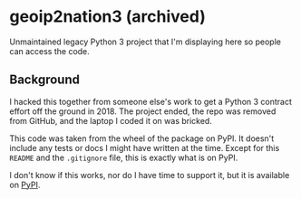 # geoip2nation3 (archived)

Unmaintained legacy Python 3 project that I'm displaying here so people can access the code.

## Background

I hacked this together from someone else's work to get a Python 3 contract effort off the ground in 2018. The project ended, the repo was removed from GitHub, and the laptop I coded it on was bricked. 

This code was taken from the wheel of the package on PyPI. It doesn't include any tests or docs I might have written at the time. Except for this `README` and the `.gitignore` file, this is exactly what is on PyPI.

I don't know if this works, nor do I have time to support it, but it is available on [PyPI](https://pypi.org/project/geoip2nation3/). 
